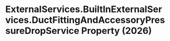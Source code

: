 # ExternalServices.BuiltInExternalServices.DuctFittingAndAccessoryPressureDropService Property (2026)

﻿